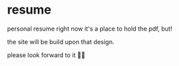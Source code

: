 # resume
personal resume
right now it's a place to hold the pdf, but!

the site will be build upon that design.

please look forward to it 🙇‍♂️
